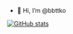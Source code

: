 - 👋 Hi, I’m @bbttko

[![GitHub stats](https://github-readme-stats.vercel.app/api?username=bbttko)](https://github.com/bbttko/github-readme-stats)

<!--- 
- 💞️ I’m looking to collaborate ...
- 📫 How to reach me ...
[![Top Langs](https://github-readme-stats.vercel.app/api/top-langs/?username=bbttko&layout=compact)](https://github.com/bbttko/github-readme-stats)
--->


<!---
bbttko/bbttko is a ✨ special ✨ repository because its `README.md` (this file) appears on your GitHub profile.
You can click the Preview link to take a look at your changes.
--->
